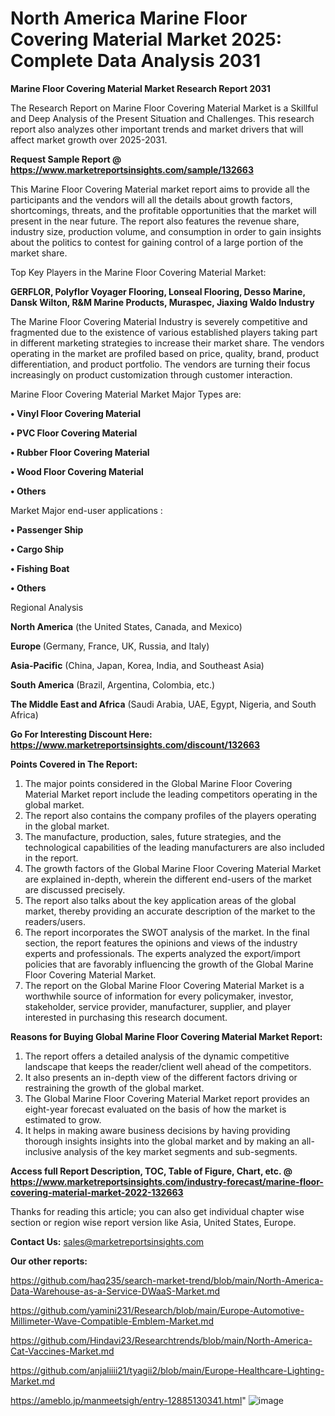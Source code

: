 # North America Marine Floor Covering Material Market 2025: Complete Data Analysis 2031

<strong>Marine Floor Covering Material Market Research Report 2031</strong>

The Research Report on Marine Floor Covering Material Market is a Skillful and Deep Analysis of the Present Situation and Challenges. This research report also analyzes other important trends and market drivers that will affect market growth over 2025-2031.

<strong>Request Sample Report @ <a href=https://www.marketreportsinsights.com/sample/132663>https://www.marketreportsinsights.com/sample/132663</a></strong>

This Marine Floor Covering Material market report aims to provide all the participants and the vendors will all the details about growth factors, shortcomings, threats, and the profitable opportunities that the market will present in the near future. The report also features the revenue share, industry size, production volume, and consumption in order to gain insights about the politics to contest for gaining control of a large portion of the market share.

Top Key Players in the Marine Floor Covering Material Market:

<strong>GERFLOR, Polyflor Voyager Flooring, Lonseal Flooring, Desso Marine, Dansk Wilton, R&M Marine Products, Muraspec, Jiaxing Waldo Industry</strong>

The Marine Floor Covering Material Industry is severely competitive and fragmented due to the existence of various established players taking part in different marketing strategies to increase their market share. The vendors operating in the market are profiled based on price, quality, brand, product differentiation, and product portfolio. The vendors are turning their focus increasingly on product customization through customer interaction.

Marine Floor Covering Material Market Major Types are:

<strong>• Vinyl Floor Covering Material

• PVC Floor Covering Material

• Rubber Floor Covering Material

• Wood Floor Covering Material

• Others</strong>

Market Major end-user applications :

<strong>• Passenger Ship

• Cargo Ship

• Fishing Boat

• Others</strong>

Regional Analysis

</u><strong><b>North America</b></strong> (the United States, Canada, and Mexico)

<strong><b>Europe </b></strong>(Germany, France, UK, Russia, and Italy)

<strong><b>Asia-Pacific</b></strong> (China, Japan, Korea, India, and Southeast Asia)

<strong><b>South America</b></strong> (Brazil, Argentina, Colombia, etc.)

<strong><b>The Middle East and Africa</b></strong> (Saudi Arabia, UAE, Egypt, Nigeria, and South Africa)

<strong>Go For Interesting Discount Here: <a href=https://www.marketreportsinsights.com/discount/132663>https://www.marketreportsinsights.com/discount/132663</a></strong>

<strong>Points Covered in The Report:</strong>
<ol>
  <li>The major points considered in the Global Marine Floor Covering Material Market report include the leading competitors operating in the global market.</li>
  <li>The report also contains the company profiles of the players operating in the global market.</li>
  <li>The manufacture, production, sales, future strategies, and the technological capabilities of the leading manufacturers are also included in the report.</li>
  <li>The growth factors of the Global Marine Floor Covering Material Market are explained in-depth, wherein the different end-users of the market are discussed precisely.</li>
  <li>The report also talks about the key application areas of the global market, thereby providing an accurate description of the market to the readers/users.</li>
  <li>The report incorporates the SWOT analysis of the market. In the final section, the report features the opinions and views of the industry experts and professionals. The experts analyzed the export/import policies that are favorably influencing the growth of the Global Marine Floor Covering Material Market.</li>
  <li>The report on the Global Marine Floor Covering Material Market is a worthwhile source of information for every policymaker, investor, stakeholder, service provider, manufacturer, supplier, and player interested in purchasing this research document.</li>
</ol>
<strong>Reasons for Buying Global Marine Floor Covering Material Market Report:</strong>

<ol>
  <li>The report offers a detailed analysis of the dynamic competitive landscape that keeps the reader/client well ahead of the competitors.</li>
  <li>It also presents an in-depth view of the different factors driving or restraining the growth of the global market.</li>
  <li>The Global Marine Floor Covering Material Market report provides an eight-year forecast evaluated on the basis of how the market is estimated to grow.</li>
  <li>It helps in making aware business decisions by having providing thorough insights insights into the global market and by making an all-inclusive analysis of the key market segments and sub-segments.</li>
</ol>
<strong>Access full Report Description, TOC, Table of Figure, Chart, etc. @ <a href=https://www.marketreportsinsights.com/industry-forecast/marine-floor-covering-material-market-2022-132663>https://www.marketreportsinsights.com/industry-forecast/marine-floor-covering-material-market-2022-132663</a></strong>


Thanks for reading this article; you can also get individual chapter wise section or region wise report version like Asia, United States, Europe.

<strong>Contact Us:</strong>
sales@marketreportsinsights.com

<strong>Our other reports:</strong>

<a href=https://github.com/haq235/search-market-trend/blob/main/North-America-Data-Warehouse-as-a-Service-DWaaS-Market.md>https://github.com/haq235/search-market-trend/blob/main/North-America-Data-Warehouse-as-a-Service-DWaaS-Market.md</a>

<a href=https://github.com/yamini231/Research/blob/main/Europe-Automotive-Millimeter-Wave-Compatible-Emblem-Market.md>https://github.com/yamini231/Research/blob/main/Europe-Automotive-Millimeter-Wave-Compatible-Emblem-Market.md</a>

<a href=https://github.com/Hindavi23/Researchtrends/blob/main/North-America-Cat-Vaccines-Market.md>https://github.com/Hindavi23/Researchtrends/blob/main/North-America-Cat-Vaccines-Market.md</a>

<a href=https://github.com/anjaliiii21/tyagii2/blob/main/Europe-Healthcare-Lighting-Market.md>https://github.com/anjaliiii21/tyagii2/blob/main/Europe-Healthcare-Lighting-Market.md</a>

<a href=https://ameblo.jp/manmeetsigh/entry-12885130341.html>https://ameblo.jp/manmeetsigh/entry-12885130341.html</a>"
![image](https://github.com/user-attachments/assets/d92e8b10-ed4b-46dd-bd04-f7be4da51dfe)
